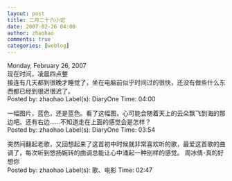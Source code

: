 ```yaml
---
layout: post
title: 二月二十六小记
date: 2007-02-26 04:00
author: zhaohao
comments: true
categories: [weblog]
---
```

Monday, February 26, 2007   
现在时间，凌晨四点整   
接连有几天都到很晚才睡觉了，坐在电脑前似乎时间过的很快，还没有做些什么东西都已经到很迟很迟了。   
Posted by: zhaohao Label(s): DiaryOne Time: 04:00   
   
一幅图片，蓝色，还是蓝色。看了这幅图，心可能会随着天上的云朵飘飞到海的那边吧。还有右边……不知道走在上面的感觉会是怎样？   
Posted by: zhaohao Label(s): DiaryOne Time: 03:54   
   
突然间翻起老歌，又回想起来了这首初中时候就非常喜欢听的歌，最爱这首歌的曲调了，每次听到悠扬婉转的曲调总能让心中涌起一种别样的感觉。 周冰倩-真的好想你   
Posted by: zhaohao Label(s): 歌、电影 Time: 02:47   